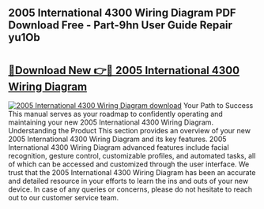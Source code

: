 ## 2005 International 4300 Wiring Diagram PDF Download Free - Part-9hn User Guide Repair yu1Ob

# <h2><a href="http://dft891k.blite.top/?on=2005+International+4300+Wiring+Diagram">🔗Download New 👉🔴 2005 International 4300 Wiring Diagram</a></h2>

[![2005 International 4300 Wiring Diagram download](https://i.imgur.com/lujVjoI.png)](http://dft891k.blite.top/?on=2005+International+4300+Wiring+Diagram)
Your Path to Success This manual serves as your roadmap to confidently operating and maintaining your new 2005 International 4300 Wiring Diagram. Understanding the Product This section provides an overview of your new 2005 International 4300 Wiring Diagram and its key features. 2005 International 4300 Wiring Diagram advanced features include facial recognition, gesture control, customizable profiles, and automated tasks, all of which can be accessed and customized through the user interface. We trust that the 2005 International 4300 Wiring Diagram has been an accurate and detailed resource in your efforts to learn the ins and outs of your new device. In case of any queries or concerns, please do not hesitate to reach out to our customer service team.
